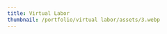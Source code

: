 ```yaml
---
title: Virtual Labor
thumbnail: /portfolio/virtual labor/assets/3.webp
---
```

<virtual-labor></virtual-labor>
<!-- <v-img src="/portfolio/virtual labor/assets/9.webp"></v-img> -->